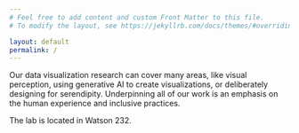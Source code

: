 ```yaml
---
# Feel free to add content and custom Front Matter to this file.
# To modify the layout, see https://jekyllrb.com/docs/themes/#overriding-theme-defaults

layout: default
permalink: /
---
```


Our data visualization research can cover many areas, like visual perception, 
using generative AI to create visualizations, or deliberately designing for serendipity.
Underpinning all of our work is an emphasis on the human experience and inclusive
practices. 

The lab is located in Watson 232. 
